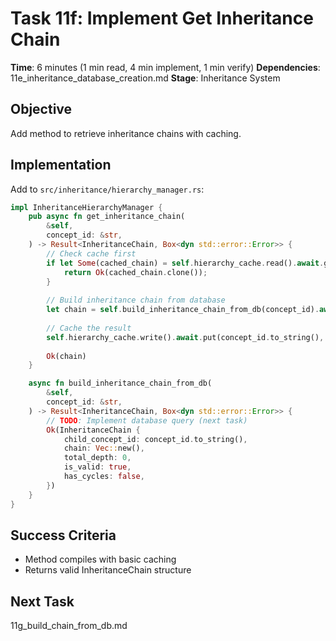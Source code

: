 # Task 11f: Implement Get Inheritance Chain

**Time**: 6 minutes (1 min read, 4 min implement, 1 min verify)
**Dependencies**: 11e_inheritance_database_creation.md
**Stage**: Inheritance System

## Objective
Add method to retrieve inheritance chains with caching.

## Implementation
Add to `src/inheritance/hierarchy_manager.rs`:

```rust
impl InheritanceHierarchyManager {
    pub async fn get_inheritance_chain(
        &self,
        concept_id: &str,
    ) -> Result<InheritanceChain, Box<dyn std::error::Error>> {
        // Check cache first
        if let Some(cached_chain) = self.hierarchy_cache.read().await.get(concept_id) {
            return Ok(cached_chain.clone());
        }
        
        // Build inheritance chain from database
        let chain = self.build_inheritance_chain_from_db(concept_id).await?;
        
        // Cache the result
        self.hierarchy_cache.write().await.put(concept_id.to_string(), chain.clone());
        
        Ok(chain)
    }

    async fn build_inheritance_chain_from_db(
        &self,
        concept_id: &str,
    ) -> Result<InheritanceChain, Box<dyn std::error::Error>> {
        // TODO: Implement database query (next task)
        Ok(InheritanceChain {
            child_concept_id: concept_id.to_string(),
            chain: Vec::new(),
            total_depth: 0,
            is_valid: true,
            has_cycles: false,
        })
    }
}
```

## Success Criteria
- Method compiles with basic caching
- Returns valid InheritanceChain structure

## Next Task
11g_build_chain_from_db.md